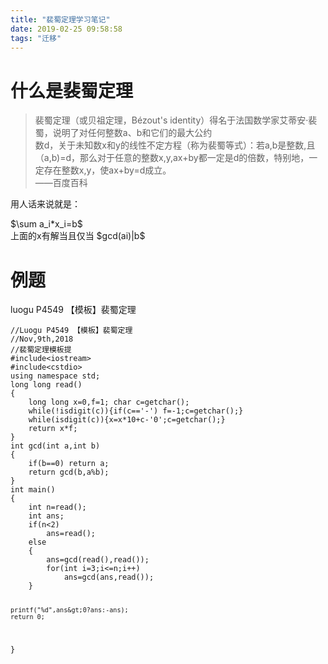 ```yaml
---
title: "裴蜀定理学习笔记"
date: 2019-02-25 09:58:58
tags: "迁移"
---
```

<h1>什么是裴蜀定理</h1>
<blockquote><p>
  裴蜀定理（或贝祖定理，Bézout's identity）得名于法国数学家艾蒂安·裴蜀，说明了对任何整数a、b和它们的最大公约<br />
  数d，关于未知数x和y的线性不定方程（称为裴蜀等式）：若a,b是整数,且（a,b)=d，那么对于任意的整数x,y,ax+by都一定是d的倍数，特别地，一定存在整数x,y，使ax+by=d成立。<br />
  ——百度百科
</p></blockquote>
<p>用人话来说就是：</p>
<p>$\sum a_i*x_i=b$<br />
上面的x有解当且仅当 $gcd(ai)|b$</p>
<h1>例题</h1>
<p>luogu P4549 【模板】裴蜀定理</p>
<pre><code class="language-cpp ">//Luogu P4549 【模板】裴蜀定理
//Nov,9th,2018
//裴蜀定理模板提
#include&lt;iostream&gt;
#include&lt;cstdio&gt;
using namespace std;
long long read()
{
    long long x=0,f=1; char c=getchar();
    while(!isdigit(c)){if(c=='-') f=-1;c=getchar();}
    while(isdigit(c)){x=x*10+c-'0';c=getchar();}
    return x*f;
}
int gcd(int a,int b)
{
    if(b==0) return a;
    return gcd(b,a%b);
}
int main()
{
    int n=read();
    int ans;
    if(n&lt;2)
        ans=read();
    else
    {
        ans=gcd(read(),read());
        for(int i=3;i&lt;=n;i++)
            ans=gcd(ans,read());
    }

    printf("%d",ans&gt;0?ans:-ans);
    return 0;
}
</code></pre>
